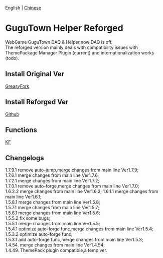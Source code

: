 English | [Chinese](README_zh.md)   
# GuguTown Helper Reforged
WebGame GuguTown DAQ & Helper,now DAQ is off.    
The reforged version mainly deals with compatibility issues with ThemePackage Manager Plugin (current) and internationalization works (todo).

## Install Original Ver 
[GreasyFork](https://greasyfork.org/scripts/445173) 

## Install Reforged Ver 
[Github](https://github.com/HazukiKaguya/GuguTownDAQ_Reforged/raw/main/GuguTownDAQ_Reforged.user.js) 

## Functions
[KF](https://kf.miaola.work/read.php?tid=913532&sf=9ac)

## Changelogs
1.7.9.1 remove auto-jump,merge changes from main line Ver1.7.9;    
1.7.6.1 merge changes from main line Ver1.7.6;    
1.7.2.1 merge changes from main line Ver1.7.2;    
1.7.0.1 remove auto-forge,merge changes from main line Ver1.7.0;    
1.6.2.2 merge changes from main line Ver1.6.2;
1.6.1.1 merge changes from main line Ver1.6.1;   
1.5.8.1 merge changes from main line Ver1.5.8;   
1.5.7.1 merge changes from main line Ver1.5.7;   
1.5.6.1 merge changes from main line Ver1.5.6;   
1.5.5.2 fix some bugs;   
1.5.5.1 merge changes from main line Ver1.5.5;   
1.5.4.1 optimize auto-forge func,merge changes from main line Ver1.5.4;   
1.5.3.2 optimize auto-forge func;    
1.5.3.1 add auto-forge func,merge changes from main line Ver1.5.3;    
1.4.54. merge changes from main line Ver1.4.54;    
1.4.49. ThemePack plugin compatible,a temp ver.
